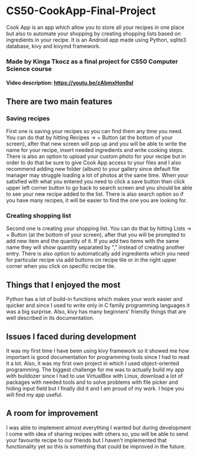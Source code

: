 # CS50-CookApp-Final-Project
Cook App is an app which allow you to store all your recipes in one place but also to automate your shopping by creating
shopping lists based on ingredients in your recipe. 
It is an Android app made using Python, sqlite3 database, kivy and kivymd framework.
### Made by Kinga Tkocz as a final project for CS50 Computer Science course
#### Video description: https://youtu.be/zAbmxHon9aI


## There are two main features

### Saving recipes
First one is saving your recipes so you can find them any time
you need. You can do that by hitting Recipes -> + Button (at the bottom of your screen), after that new screen will pop up
and you will be able to write the name for your recipe, insert needed ingredients and write
cooking steps. There is also an option to upload your custom photo for your recipe but in order
to do that be sure to give Cook App access to your files and I also recommend adding new folder (album) 
to your gallery since default file manager may struggle loading a lot of photos at the same time.
When your satisfied with what you entered you need to click a save button then click upper left corner button 
to go back to search screen and you should be able to see your new recipe added to the list. There is
also search option so if you have many recipes, it will be easier to find the one you are
looking for.

### Creating shopping list
Second one is creating your shopping list. You can do that by hitting Lists -> + Button (at the bottom of your screen),
after that you will be prompted to add new item and the quantity of it. If you add two items with the same
name they will show quantity separated by "," instead of creating another entry. There is also
option to automatically add ingredients which you need for particular recipe via add buttons on
recipe tile or in the right upper corner when you click on specific recipe tile.

## Things that I enjoyed the most
Python has a lot of build-in functions which makes your work easier and quicker and since I used to write only in C family
programming languages it was a big surprise. Also, kivy has many beginners’ friendly things that are well described in its documentation.

## Issues I faced during development
It was my first time I have been using kivy framework so it showed me how important is good documentation for programming tools
since I had to read it a lot. Also, it was my first own project in which I used object-oriented programming. The biggest challenge
for me was to actually build my app with buildozer since I had to use VirtualBox with Linux, download a lot of packages with needed 
tools and to solve problems with file picker and hiding input field but I finally did it and I am proud of my work. I hope you will
find my app useful.

## A room for improvement
I was able to implement almost everything I wanted but during development I come with idea of sharing recipes with others 
so, you will be able to send your favourite recipe to our friends but I haven't implemented that functionality yet so this is
something that could be improved in the future.
